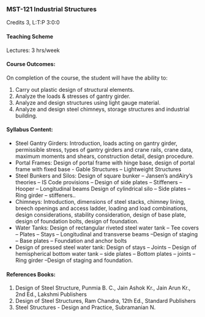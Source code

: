 ### MST-121 Industrial Structures
Credits 3, L:T:P 3:0:0

#### Teaching Scheme
Lectures: 3 hrs/week

#### Course Outcomes:
On completion of the course, the student will have the ability to:
1. Carry out plastic design of structural elements.
1. Analyze the loads & stresses of gantry girder.
1. Analyze and design structures using light gauge material.
1. Analyze and design steel chimneys, storage structures and industrial building.

#### Syllabus Content:
- Steel Gantry Girders: Introduction, loads acting on gantry girder, permissible stress, types of gantry
girders and crane rails, crane data, maximum moments and shears, construction detail, design
procedure.
- Portal Frames: Design of portal frame with hinge base, design of portal frame with fixed base -
Gable Structures – Lightweight Structures
- Steel Bunkers and Silos: Design of square bunker – Jansen’s andAiry’s theories – IS Code
provisions – Design of side plates – Stiffeners – Hooper – Longitudinal beams Design of cylindrical
silo – Side plates – Ring girder – stiffeners..
- Chimneys: Introduction, dimensions of steel stacks, chimney lining, breech openings and access
ladder, loading and load combinations, design considerations, stability consideration, design of base
plate, design of foundation bolts, design of foundation.
- Water Tanks: Design of rectangular riveted steel water tank – Tee covers – Plates – Stays –
Longitudinal and transverse beams –Design of staging – Base plates – Foundation and anchor bolts
- Design of pressed steel water tank: Design of stays – Joints – Design of hemispherical bottom water
tank – side plates – Bottom plates – joints – Ring girder –Design of staging and foundation.

#### References Books:
1. Design of Steel Structure, Punmia B. C., Jain Ashok Kr., Jain Arun Kr., 2nd Ed., Lakshmi Publishers
1. Design of Steel Structures, Ram Chandra, 12th Ed., Standard Publishers
1. Steel Structures - Design and Practice, Subramanian N.
